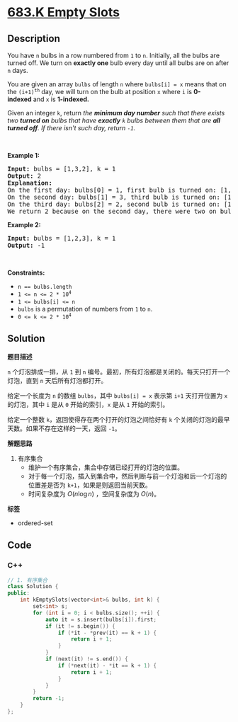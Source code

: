 # [683.K Empty Slots](https://leetcode.com/problems/k-empty-slots/description/)

## Description

<p>You have <code>n</code> bulbs in a row numbered from <code>1</code> to <code>n</code>. Initially, all the bulbs are turned off. We turn on <strong>exactly one</strong> bulb every day until all bulbs are on after <code>n</code> days.</p>

<p>You are given an array <code>bulbs</code>&nbsp;of length <code>n</code>&nbsp;where <code>bulbs[i] = x</code> means that on the <code>(i+1)<sup>th</sup></code> day, we will turn on the bulb at position <code>x</code>&nbsp;where&nbsp;<code>i</code>&nbsp;is&nbsp;<strong>0-indexed</strong>&nbsp;and&nbsp;<code>x</code>&nbsp;is&nbsp;<strong>1-indexed.</strong></p>

<p>Given an integer <code>k</code>, return&nbsp;<em>the <strong>minimum day number</strong> such that there exists two <strong>turned on</strong> bulbs that have <strong>exactly</strong>&nbsp;<code>k</code> bulbs between them that are <strong>all turned off</strong>. If there isn&#39;t such day, return <code>-1</code>.</em></p>

<p>&nbsp;</p>
<p><strong class="example">Example 1:</strong></p>

<pre>
<strong>Input:</strong> bulbs = [1,3,2], k = 1
<strong>Output:</strong> 2
<b>Explanation:</b>
On the first day: bulbs[0] = 1, first bulb is turned on: [1,0,0]
On the second day: bulbs[1] = 3, third bulb is turned on: [1,0,1]
On the third day: bulbs[2] = 2, second bulb is turned on: [1,1,1]
We return 2 because on the second day, there were two on bulbs with one off bulb between them.</pre>

<p><strong class="example">Example 2:</strong></p>

<pre>
<strong>Input:</strong> bulbs = [1,2,3], k = 1
<strong>Output:</strong> -1
</pre>

<p>&nbsp;</p>
<p><strong>Constraints:</strong></p>

<ul>
  <li><code>n == bulbs.length</code></li>
  <li><code>1 &lt;= n &lt;= 2 * 10<sup>4</sup></code></li>
  <li><code>1 &lt;= bulbs[i] &lt;= n</code></li>
  <li><code>bulbs</code>&nbsp;is a permutation of numbers from&nbsp;<code>1</code>&nbsp;to&nbsp;<code>n</code>.</li>
  <li><code>0 &lt;= k &lt;= 2 * 10<sup>4</sup></code></li>
</ul>

## Solution

**题目描述**

`n` 个灯泡排成一排，从 `1` 到 `n` 编号。最初，所有灯泡都是关闭的。每天只打开一个灯泡，直到 `n` 天后所有灯泡都打开。

给定一个长度为 `n` 的数组 `bulbs`，其中 `bulbs[i] = x` 表示第 `i+1` 天打开位置为 `x` 的灯泡，其中 `i` 是从 `0` 开始的索引，`x` 是从 `1` 开始的索引。

给定一个整数 `k`，返回使得存在两个打开的灯泡之间恰好有 `k` 个关闭的灯泡的最早天数。如果不存在这样的一天，返回 `-1`。

**解题思路**

1. 有序集合
   - 维护一个有序集合，集合中存储已经打开的灯泡的位置。
   - 对于每一个灯泡，插入到集合中，然后判断与前一个灯泡和后一个灯泡的位置差是否为 `k+1`，如果是则返回当前天数。
   - 时间复杂度为 $O(n \log n)$ ，空间复杂度为 $O(n)$。

**标签**

- ordered-set

<!-- code start -->
## Code

### C++

```cpp
// 1. 有序集合
class Solution {
public:
    int kEmptySlots(vector<int>& bulbs, int k) {
        set<int> s;
        for (int i = 0; i < bulbs.size(); ++i) {
            auto it = s.insert(bulbs[i]).first;
            if (it != s.begin()) {
                if (*it - *prev(it) == k + 1) {
                    return i + 1;
                }
            }
            if (next(it) != s.end()) {
                if (*next(it) - *it == k + 1) {
                    return i + 1;
                }
            }
        }
        return -1;
    }
};
```

<!-- code end -->
